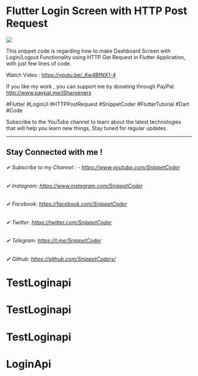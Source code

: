 # Flutter Login Screen with HTTP Post Request

<img src="http://img.youtube.com/vi/_Kw4BfNX1-4/maxresdefault.jpg">

This snippet code is regarding how to make Dashboard Screen with Login/Logout Functionality using HTTP Get Request in Flutter Application, with just few lines of code.

Watch Video :
https://youtu.be/_Kw4BfNX1-4

If you like my work , you can support me by donating through PayPal:
http://www.paypal.me/iSharpeners

#Flutter #LoginUI #HTTPPostRequest #SnippetCoder #FlutterTutorial #Dart #Code


Subscribe to the YouTube channel to learn about the latest technologies that will help you learn new things, Stay tuned for regular updates.
________________________________________________________________________

## Stay Connected with me !
###### ✔ Subscribe to my Channel : - https://www.youtube.com/SnippetCoder
###### ✔ Instagram: https://www.instagram.com/SnippetCoder
###### ✔ Facebook:  https://facebook.com/SnippetCoder
###### ✔ Twitter:   https://twitter.com/SnippetCoder
###### ✔ Telegram:  https://t.me/SnippetCoder
###### ✔ Github:    https://github.com/SnippetCoders/
# TestLoginapi
# TestLoginapi
# TestLoginapi
# LoginApi

